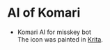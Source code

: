 # AI of Komari
- Komari AI for misskey bot<br />
The icon was painted in [Krita](https://krita.org).
